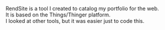 RendSite is a tool I created to catalog my portfolio for the web.  
It is based on the Things/Thinger platform.  
I looked at other tools, but it was easier just to code this.
